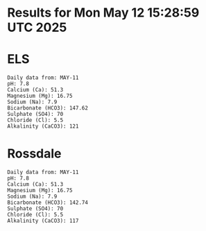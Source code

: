 # Results for Mon May 12 15:28:59 UTC 2025
# ELS
```
Daily data from: MAY-11
pH: 7.8
Calcium (Ca): 51.3
Magnesium (Mg): 16.75
Sodium (Na): 7.9
Bicarbonate (HCO3): 147.62
Sulphate (SO4): 70
Chloride (Cl): 5.5
Alkalinity (CaCO3): 121
```
# Rossdale
```
Daily data from: MAY-11
pH: 7.8
Calcium (Ca): 51.3
Magnesium (Mg): 16.75
Sodium (Na): 7.9
Bicarbonate (HCO3): 142.74
Sulphate (SO4): 70
Chloride (Cl): 5.5
Alkalinity (CaCO3): 117
```
